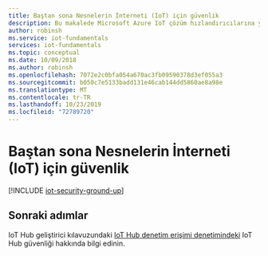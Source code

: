 ```yaml
---
title: Baştan sona Nesnelerin İnterneti (IoT) için güvenlik
description: Bu makalede Microsoft Azure IoT çözüm hızlandırıcılarına yönelik yerleşik güvenlik özellikleri açıklanmaktadır
author: robinsh
ms.service: iot-fundamentals
services: iot-fundamentals
ms.topic: conceptual
ms.date: 10/09/2018
ms.author: robinsh
ms.openlocfilehash: 7072e2c0bfa054a670ac3fb09590378d3ef055a3
ms.sourcegitcommit: b050c7e5133badd131e46cab144dd5860ae8a98e
ms.translationtype: MT
ms.contentlocale: tr-TR
ms.lasthandoff: 10/23/2019
ms.locfileid: "72789720"
---
```

# <a name="security-for-internet-of-things-iot-from-the-ground-up"></a>Baştan sona Nesnelerin İnterneti (IoT) için güvenlik

[!INCLUDE [iot-security-ground-up](../../includes/iot-security-ground-up.md)]

## <a name="next-steps"></a>Sonraki adımlar

IoT Hub geliştirici kılavuzundaki [IoT Hub denetim erişimi denetimindeki](../iot-hub/iot-hub-devguide-security.md) IoT Hub güvenliği hakkında bilgi edinin.